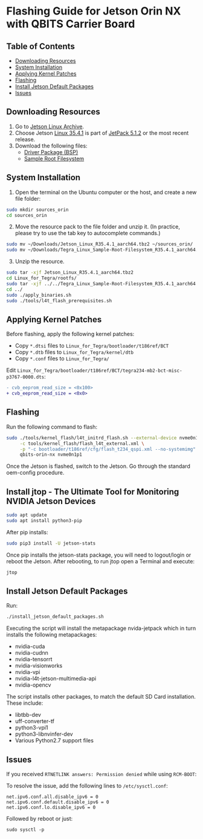 # Flashing Guide for Jetson Orin NX with QBITS Carrier Board

## Table of Contents
- [Downloading Resources](#downloading-resources)
- [System Installation](#system-installation)
- [Applying Kernel Patches](#applying-kernel-patches)
- [Flashing](#flashing)
- [Install Jetson Default Packages](#Install-jetson-default-packages)
- [Issues](#issues)

## Downloading Resources
1. Go to [Jetson Linux Archive](https://developer.nvidia.com/embedded/jetson-linux-archive).
2. Choose Jetson [Linux 35.4.1](https://developer.nvidia.com/embedded/jetson-linux-r3541) is part of [JetPack 5.1.2](https://developer.nvidia.com/embedded/jetpack-sdk-512) or the most recent release.
3. Download the following files:
   - [Driver Package (BSP)](https://developer.nvidia.com/downloads/embedded/l4t/r35_release_v4.1/release/jetson_linux_r35.4.1_aarch64.tbz2)
   - [Sample Root Filesystem](https://developer.nvidia.com/downloads/embedded/l4t/r35_release_v4.1/release/tegra_linux_sample-root-filesystem_r35.4.1_aarch64.tbz2)

## System Installation
1. Open the terminal on the Ubuntu computer or the host, and create a new file folder:
```bash
sudo mkdir sources_orin
cd sources_orin
```
2. Move the resource pack to the file folder and unzip it. (In practice, please try to use the tab key to autocomplete commands.)
```bash
sudo mv ~/Downloads/Jetson_Linux_R35.4.1_aarch64.tbz2 ~/sources_orin/            
sudo mv ~/Downloads/Tegra_Linux_Sample-Root-Filesystem_R35.4.1_aarch64.tbz2 ~/sources_orin/
```
3. Unzip the resource.
```bash
sudo tar -xjf Jetson_Linux_R35.4.1_aarch64.tbz2
cd Linux_for_Tegra/rootfs/
sudo tar -xjf ../../Tegra_Linux_Sample-Root-Filesystem_R35.4.1_aarch64.tbz2
cd ../
sudo ./apply_binaries.sh
sudo ./tools/l4t_flash_prerequisites.sh
```
## Applying Kernel Patches

Before flashing, apply the following kernel patches:

- Copy `*.dtsi` files to `Linux_for_Tegra/bootloader/t186ref/BCT`
- Copy `*.dtb` files to `Linux_for_Tegra/kernel/dtb`
- Copy `*.conf` files to `Linux_for_Tegra/`

Edit `Linux_for_Tegra/bootloader/t186ref/BCT/tegra234-mb2-bct-misc-p3767-0000.dts`:

```diff
- cvb_eeprom_read_size = <0x100>
+ cvb_eeprom_read_size = <0x0>
```

## Flashing

Run the following command to flash:

```bash
sudo ./tools/kernel_flash/l4t_initrd_flash.sh --external-device nvme0n1p1 \
	 -c tools/kernel_flash/flash_l4t_external.xml \
	 -p "-c bootloader/t186ref/cfg/flash_t234_qspi.xml --no-systemimg" --network usb0 \
	 qbits-orin-nx nvme0n1p1
```
Once the Jetson is flashed, switch to the Jetson. Go through the standard oem-config procedure.
## Install jtop - The Ultimate Tool for Monitoring NVIDIA Jetson Devices

```bash
sudo apt update
sudo apt install python3-pip
```
After pip installs:

```bash
sudo pip3 install -U jetson-stats
```
Once pip installs the jetson-stats package, you will need to logout/login or reboot the Jetson.
After rebooting, to run jtop open a Terminal and execute:

```bash
jtop
```

## Install Jetson Default Packages

Run:
```bash
./install_jetson_default_packages.sh
```
Executing the script will install the metapackage nvida-jetpack which in turn installs the following metapackages:
 
 * nvidia-cuda
 * nvidia-cudnn
 * nvidia-tensorrt
 * nvidia-visionworks
 * nvidia-vpi
 * nvidia-l4t-jetson-multimedia-api
 * nvidia-opencv
 
 The script installs other packages, to match the default SD Card installation. These include:
 
 * libtbb-dev
 * uff-converter-tf
 * python3-vpi1
 * python3-libnvinfer-dev
 * Various Python2.7 support files
## Issues
If you received `RTNETLINK answers: Permission denied` while using `RCM-BOOT`:

To resolve the issue, add the following lines to `/etc/sysctl.conf`:
```
net.ipv6.conf.all.disable_ipv6 = 0
net.ipv6.conf.default.disable_ipv6 = 0
net.ipv6.conf.lo.disable_ipv6 = 0
```
Followed by reboot or just:
```
sudo sysctl -p
```
